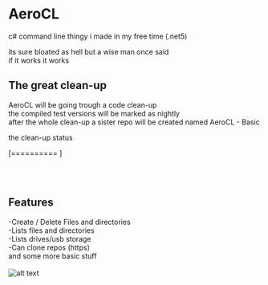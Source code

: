 # AeroCL
c# command line thingy i made in my free time (.net5)

its sure bloated as hell but a wise man once said <br />
if it works it works<br />

## The great clean-up 
  AeroCL will be going trough a code clean-up <br />
  the compiled test versions will be marked as nightly <br /> 
  after the whole clean-up a sister repo will be created named AeroCL - Basic <br />

  the clean-up status <br />

  [==========                            ] <br />

  <br />
  
  <br />

## Features
  -Create / Delete Files and directories<br />
  -Lists files and directories<br />
  -Lists drives/usb storage<br />
  -Can clone repos (https)<br />
  and some more basic stuff<br />
<br />
![alt text](https://cdn.discordapp.com/attachments/701341782000140309/925711316658823178/Zrzut_ekranu_2021-12-29_122525.png)
